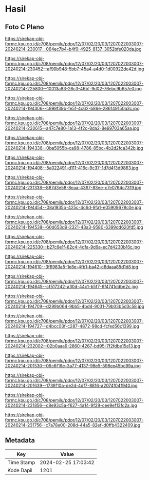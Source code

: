 # Hasil

## Foto C Plano

https://sirekap-obj-formc.kpu.go.id/c708/pemilu/pdpr/12/07/02/20/03/1207022003007-20240214-230017--064ec7b4-b4f0-4925-8137-3052bfe020da.jpg

https://sirekap-obj-formc.kpu.go.id/c708/pemilu/pdpr/12/07/02/20/03/1207022003007-20240214-230452--af90b948-5bb7-45a4-a4d0-1d00922de42d.jpg

https://sirekap-obj-formc.kpu.go.id/c708/pemilu/pdpr/12/07/02/20/03/1207022003007-20240214-225800--10013a83-26c3-46bf-9d02-76ebc9b657e0.jpg

https://sirekap-obj-formc.kpu.go.id/c708/pemilu/pdpr/12/07/02/20/03/1207022003007-20240214-194306--c999f39b-fe5f-4c62-b86e-286149150a3c.jpg

https://sirekap-obj-formc.kpu.go.id/c708/pemilu/pdpr/12/07/02/20/03/1207022003007-20240214-230615--a47c7e80-1a13-4f2c-8da2-8e99703a65aa.jpg

https://sirekap-obj-formc.kpu.go.id/c708/pemilu/pdpr/12/07/02/20/03/1207022003007-20240214-194336--0ba5055b-ca98-4786-85bc-4b2d2fca342b.jpg

https://sirekap-obj-formc.kpu.go.id/c708/pemilu/pdpr/12/07/02/20/03/1207022003007-20240214-194408--5a022491-d111-416c-9c37-1d7d4f3d9863.jpg

https://sirekap-obj-formc.kpu.go.id/c708/pemilu/pdpr/12/07/02/20/03/1207022003007-20240214-231338--887d3e58-8eaa-4397-83ee-c7e0764c7319.jpg

https://sirekap-obj-formc.kpu.go.id/c708/pemilu/pdpr/12/07/02/20/03/1207022003007-20240214-194454--08a1835b-425c-4c6d-9fa1-e05909678c0e.jpg

https://sirekap-obj-formc.kpu.go.id/c708/pemilu/pdpr/12/07/02/20/03/1207022003007-20240214-194538--60d653d9-2321-43a3-9580-6399dd620fd5.jpg

https://sirekap-obj-formc.kpu.go.id/c708/pemilu/pdpr/12/07/02/20/03/1207022003007-20240214-225330--b27c6e1f-82c4-4dfa-9d6a-ec7d4230b16c.jpg

https://sirekap-obj-formc.kpu.go.id/c708/pemilu/pdpr/12/07/02/20/03/1207022003007-20240214-194610--3f8983a5-1e8e-4fb1-ba42-c8daaa85d1d8.jpg

https://sirekap-obj-formc.kpu.go.id/c708/pemilu/pdpr/12/07/02/20/03/1207022003007-20240214-194645--cf517242-a30d-44c1-b5f7-6f4741ddbe2c.jpg

https://sirekap-obj-formc.kpu.go.id/c708/pemilu/pdpr/12/07/02/20/03/1207022003007-20240214-194709--d299b064-9bb5-4bd4-9031-79b03b5d3c58.jpg

https://sirekap-obj-formc.kpu.go.id/c708/pemilu/pdpr/12/07/02/20/03/1207022003007-20240214-194727--d4bcc03f-c287-4872-98cd-fcfed56c1399.jpg

https://sirekap-obj-formc.kpu.go.id/c708/pemilu/pdpr/12/07/02/20/03/1207022003007-20240214-232002--02b0aaa9-2860-4267-bd95-7f2fdbe15e13.jpg

https://sirekap-obj-formc.kpu.go.id/c708/pemilu/pdpr/12/07/02/20/03/1207022003007-20240214-201530--09c6f16e-3a77-4137-98e5-598ee45bc99a.jpg

https://sirekap-obj-formc.kpu.go.id/c708/pemilu/pdpr/12/07/02/20/03/1207022003007-20240214-201639--1739f10a-de2d-4df7-8816-a2074f04f940.jpg

https://sirekap-obj-formc.kpu.go.id/c708/pemilu/pdpr/12/07/02/20/03/1207022003007-20240214-231856--c8e93c5a-f627-4a14-9f29-cee9ef13fc2a.jpg

https://sirekap-obj-formc.kpu.go.id/c708/pemilu/pdpr/12/07/02/20/03/1207022003007-20240214-231756--c7a78e00-208d-44a5-82ef-d0ffb4322409.jpg


## Metadata

| Key        | Value               |
| ---------- | ------------------- |
| Time Stamp | 2024-02-25 17:03:42 |
| Kode Dapil | 1201                |




